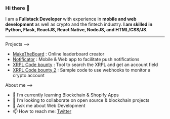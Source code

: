 ### Hi there 👋

I am a **Fullstack Developer** with experience in **mobile and web development** as well as crypto and the fintech industry. **I am skilled in Python, Flask, ReactJS, React Native, NodeJS, and HTML/CSS/JS**.

---
Projects -->
- [MakeTheBoard](https://www.maketheboard.com) : Online leaderboard creator
- [Notificator](https://www.notificatorus.com) : Mobile & Web app to facilitate push notifications
- [XRPL Code bounty](https://github.com/XRPLF/xrpl-dev-portal/pull/1644) : Tool to search the XRPL and get an account field
- [XRPL Code bounty 2](https://github.com/XRPLF/xrpl-dev-portal/pull/1499) : Sample code to use webhooks to monitor a crypto account

About me -->
- 🌱 I’m currently learning Blockchain & Shopify Apps
- 👯 I’m looking to collaborate on open source & blockchain projects
- 💬 Ask me about Web Development
- 📫 How to reach me: [Twitter](https://twitter.com/ripci504)
